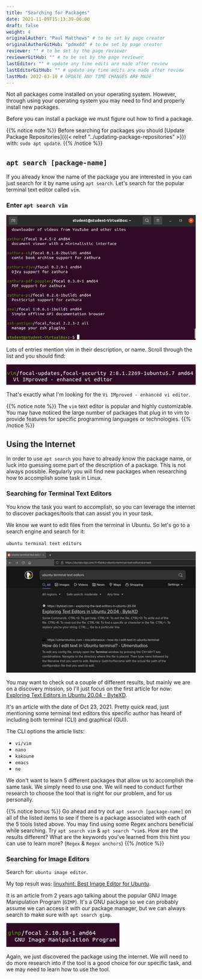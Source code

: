 ```yaml
---
title: "Searching for Packages"
date: 2021-11-09T15:13:39-06:00
draft: false
weight: 4
originalAuthor: "Paul Matthews" # to be set by page creator
originalAuthorGitHub: "pdmxdd" # to be set by page creator
reviewer: "" # to be set by the page reviewer
reviewerGitHub: "" # to be set by the page reviewer
lastEditor: "" # update any time edits are made after review
lastEditorGitHub: "" # update any time edits are made after review
lastMod: 2022-03-10 # UPDATE ANY TIME CHANGES ARE MADE
---
```


Not all packages come installed on your operating system. However, through using your operating system you may need to find and properly install new packages.

Before you can install a package we must figure out how to find a package.

{{% notice note %}}
Before searching for packages you should [Update Package Repositories]({{< relref "../updating-package-repositories" >}}) with: `sudo apt update`.
{{% /notice %}}

## `apt search [package-name]`

If you already know the name of the package you are interested in you can just search for it by name using `apt search`. Let's search for the popular terminal text editor called `vim`.

### Enter `apt search vim`

![apt search vim](pictures/apt-search-vim.png)

Lots of entries mention vim in their description, or name. Scroll through the list and you should find:

![apt search vim listing](pictures/vim-listing.png)

That's exactly what I'm looking for the `Vi IMproved - enhanced vi editor`.

{{% notice note %}}
The `vim` text editor is popular and highly customizable. You may have noticed the large number of packages that plug in to vim to provide features for specific programming languages or technologies.
{{% /notice %}}

## Using the Internet

In order to use `apt search` you have to already know the package name, or luck into guessing some part of the description of a package. This is not always possible. Regularly you will find new packages when researching how to accomplish some task in Linux.

### Searching for Terminal Text Editors

You know the task you want to accomplish, so you can leverage the internet to discover packages/tools that can assist you in your task.

We know we want to edit files from the terminal in Ubuntu. So let's go to a search engine and search for it:

`ubuntu terminal text editors`

![alt-text](pictures/search-engine-terminal-text-editors.png)

You may want to check out a couple of different results, but mainly we are on a discovery mission, so I'll just focus on the first article for now: [Exploring Text Editors in Ubuntu 20.04 - ByteXD](https://bytexd.com/exploring-the-text-editors-in-ubuntu-20-04/).

It's an article with the date of Oct 23, 2021. Pretty quick read, just mentioning some terminal text editors this specific author has heard of including both terminal (CLI) and graphical (GUI).

The CLI options the article lists:

- `vi/vim`
- `nano`
- `kakoune`
- `emacs`
- `ne`

We don't want to learn 5 different packages that allow us to accomplish the same task. We simply need to use one. We will need to conduct further research to choose the tool that is right for our problem, and for us personally.

{{% notice bonus %}}
Go ahead and try out `apt search [package-name]` on all of the listed items to see if there is a package associated with each of the 5 tools listed above. You may find using some Regex anchors beneficial while searching. Try `apt search vim` & `apt search ^vim$`. How are the results different? What are the keywords you've learned from this hint you can use to learn more? (`Regex` & `Regex anchors`)
{{% /notice %}}

### Searching for Image Editors

Search for: `ubuntu image editor`.

My top result was: [linuxhint: Best Image Editor for Ubuntu](https://linuxhint.com/best_image_editor_ubuntu/).

It is an article from 2 years ago talking about the popular GNU Image Manipulation Program (`GIMP`). It's a GNU package so we can probably assume we can access it with our package manager, but we can always search to make sure with `apt search gimp`.

![apt search gimp](pictures/apt-search-gimp.png)

Again, we just discovered the package using the internet. We will need to do more research into if the tool is a good choice for our specific task, and we may need to learn how to use the tool.